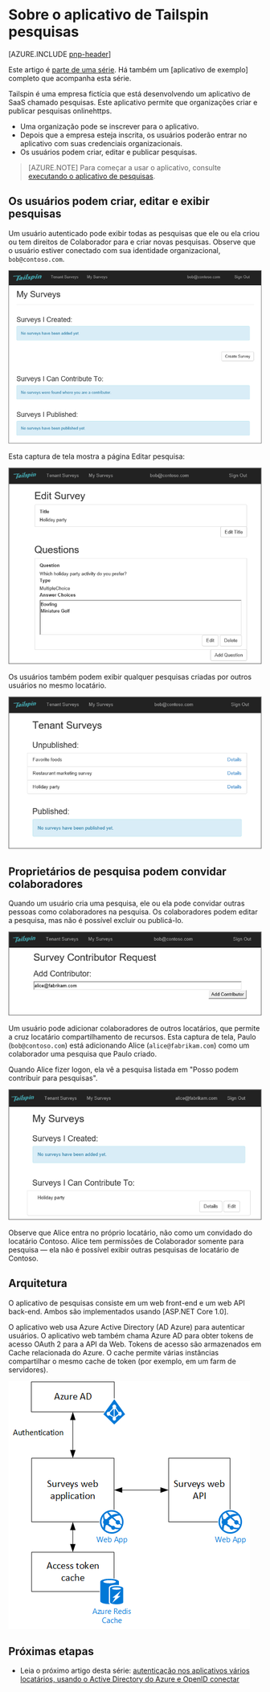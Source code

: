 <properties
   pageTitle="Sobre o aplicativo de pesquisas de Tailspin | Microsoft Azure"
   description="Visão geral do aplicativo de pesquisas Tailspin"
   services=""
   documentationCenter="na"
   authors="MikeWasson"
   manager="roshar"
   editor=""
   tags=""/>

<tags
   ms.service="guidance"
   ms.devlang="dotnet"
   ms.topic="article"
   ms.tgt_pltfrm="na"
   ms.workload="na"
   ms.date="05/23/2016"
   ms.author="mwasson"/>

# <a name="about-the-tailspin-surveys-application"></a>Sobre o aplicativo de Tailspin pesquisas

[AZURE.INCLUDE [pnp-header](../../includes/guidance-pnp-header-include.md)]

Este artigo é [parte de uma série]. Há também um [aplicativo de exemplo] completo que acompanha esta série.

Tailspin é uma empresa fictícia que está desenvolvendo um aplicativo de SaaS chamado pesquisas. Este aplicativo permite que organizações criar e publicar pesquisas onlinehttps.

- Uma organização pode se inscrever para o aplicativo.
- Depois que a empresa esteja inscrita, os usuários poderão entrar no aplicativo com suas credenciais organizacionais.
- Os usuários podem criar, editar e publicar pesquisas.

> [AZURE.NOTE] Para começar a usar o aplicativo, consulte [executando o aplicativo de pesquisas].

## <a name="users-can-create-edit-and-view-surveys"></a>Os usuários podem criar, editar e exibir pesquisas

Um usuário autenticado pode exibir todas as pesquisas que ele ou ela criou ou tem direitos de Colaborador para e criar novas pesquisas. Observe que o usuário estiver conectado com sua identidade organizacional, `bob@contoso.com`.

![Aplicativo de pesquisas](media/guidance-multitenant-identity/surveys-screenshot.png)

Esta captura de tela mostra a página Editar pesquisa:

![Editar pesquisa](media/guidance-multitenant-identity/edit-survey.png)

Os usuários também podem exibir qualquer pesquisas criadas por outros usuários no mesmo locatário.

![Pesquisas de locatário](media/guidance-multitenant-identity/tenant-surveys.png)

## <a name="survey-owners-can-invite-contributors"></a>Proprietários de pesquisa podem convidar colaboradores

Quando um usuário cria uma pesquisa, ele ou ela pode convidar outras pessoas como colaboradores na pesquisa. Os colaboradores podem editar a pesquisa, mas não é possível excluir ou publicá-lo.  

![Adicionar colaboradores](media/guidance-multitenant-identity/add-contributor.png)

Um usuário pode adicionar colaboradores de outros locatários, que permite a cruz locatário compartilhamento de recursos. Esta captura de tela, Paulo (`bob@contoso.com`) está adicionando Alice (`alice@fabrikam.com`) como um colaborador uma pesquisa que Paulo criado.

Quando Alice fizer logon, ela vê a pesquisa listada em "Posso podem contribuir para pesquisas".

![Colaborador de pesquisa](media/guidance-multitenant-identity/contributor.png)

Observe que Alice entra no próprio locatário, não como um convidado do locatário Contoso. Alice tem permissões de Colaborador somente para pesquisa &mdash; ela não é possível exibir outras pesquisas de locatário de Contoso.

## <a name="architecture"></a>Arquitetura

O aplicativo de pesquisas consiste em um web front-end e um web API back-end. Ambos são implementados usando [ASP.NET Core 1.0].

O aplicativo web usa Azure Active Directory (AD Azure) para autenticar usuários. O aplicativo web também chama Azure AD para obter tokens de acesso OAuth 2 para a API da Web. Tokens de acesso são armazenados em Cache relacionada do Azure. O cache permite várias instâncias compartilhar o mesmo cache de token (por exemplo, em um farm de servidores).

![Arquitetura](media/guidance-multitenant-identity/architecture.png)

## <a name="next-steps"></a>Próximas etapas

- Leia o próximo artigo desta série: [autenticação nos aplicativos vários locatários, usando o Active Directory do Azure e OpenID conectar][authentication]

<!-- Links -->

[authentication]: guidance-multitenant-identity-authenticate.md
[parte de uma série]: guidance-multitenant-identity.md
[Executando o aplicativo de pesquisas]: https://github.com/Azure-Samples/guidance-identity-management-for-multitenant-apps/blob/master/docs/running-the-app.md
[Principais do ASP.NET 1.0]: https://docs.asp.net/en/latest/
[exemplo de aplicativo]: https://github.com/Azure-Samples/guidance-identity-management-for-multitenant-apps
